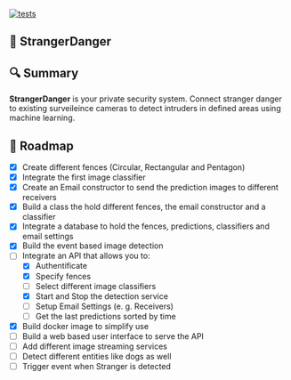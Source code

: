 [![tests](https://github.com/niklas-rittmann/StrangerDanger/actions/workflows/tests.yml/badge.svg)](https://github.com/niklas-rittmann/StrangerDanger/actions/workflows/tests.yml)

## :cop: StrangerDanger

## :mag: Summary
**StrangerDanger** is your private security system. Connect stranger danger to existing surveileince cameras to detect intruders in defined areas using machine learning.

## :construction: Roadmap

- [x] Create different fences (Circular, Rectangular and Pentagon)
- [x] Integrate the first image classifier
- [x] Create an Email constructor to send the prediction images to different receivers
- [x] Build a class the hold different fences, the email constructor and a classifier
- [x] Integrate a database to hold the fences, predictions, classifiers and email settings
- [x] Build the event based image detection
- [ ] Integrate an API that allows you to:
  - [x] Authentificate
  - [x] Specify fences
  - [ ] Select different image classifiers
  - [x] Start and Stop the detection service
  - [ ] Setup Email Settings (e. g. Receivers)
  - [ ] Get the last predictions sorted by time
- [x] Build docker image to simplify use
- [ ] Build a web based user interface to serve the API
- [ ] Add different image streaming services
- [ ] Detect different entities like dogs as well
- [ ] Trigger event when Stranger is detected
